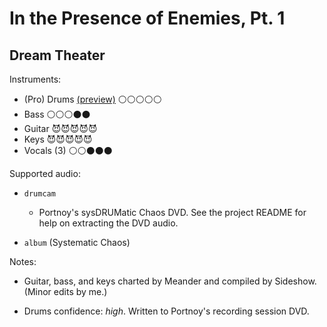 # In the Presence of Enemies, Pt\. 1

## Dream Theater

Instruments:

  * (Pro) Drums [(preview)](http://pages.cs.wisc.edu/~tolly/customs/?title=in-the-presence-of-enemies-pt-1&artist=dream-theater) ⚪️⚪️⚪️⚪️⚪️
  * Bass ⚪️⚪️⚪️⚫️⚫️
  * Guitar 😈😈😈😈😈
  * Keys 😈😈😈😈😈
  * Vocals (3) ⚪️⚪️⚫️⚫️⚫️

Supported audio:

  * `drumcam`

    * Portnoy's sysDRUMatic Chaos DVD. See the project README for help on extracting the DVD audio.

  * `album` (Systematic Chaos)

Notes:

  * Guitar, bass, and keys charted by Meander and compiled by Sideshow. (Minor edits by me.)

  * Drums confidence: *high*. Written to Portnoy's recording session DVD.

